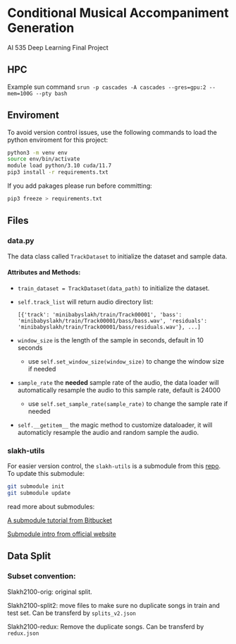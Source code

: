 # Conditional Musical Accompaniment Generation
AI 535 Deep Learning Final Project

## HPC
Example sun command
```srun -p cascades -A cascades --gres=gpu:2 --mem=100G --pty bash```

## Enviroment
To avoid version control issues, use the following commands to load the python enviroment for this project:
```bash
python3 -m venv env
source env/bin/activate
module load python/3.10 cuda/11.7
pip3 install -r requirements.txt
```
If you add pakages please run before committing:
```bash
pip3 freeze > requirements.txt
```

## Files
### data.py
The data class called `TrackDataset` to initialize the dataset and sample data.

#### Attributes and Methods:
- `train_dataset = TrackDataset(data_path)` to initialize the dataset.

- `self.track_list` will return audio directory list:

    `[{'track': 'minibabyslakh/train/Track00001', 'bass': 'minibabyslakh/train/Track00001/bass/bass.wav', 'residuals': 'minibabyslakh/train/Track00001/bass/residuals.wav'}, ...]`

- `window_size` is the length of the sample in seconds, default in 10 seconds
  - use `self.set_window_size(window_size)` to change the window size if needed
- `sample_rate` the **needed** sample rate of the audio, the data loader will automatically resample the audio to this sample rate, default is 24000
  - use `self.set_sample_rate(sample_rate)` to change the sample rate if needed
- `self.__getitem__` the magic method to customize dataloader, it will automaticly resample the audio and random sample the audio.

### slakh-utils
For easier version control, the `slakh-utils` is a submodule from this [repo](https://github.com/shawn120/slakh-utils/tree/4118ea16222d11d295496845e898cd497c7b7673). To update this submodule:

```bash
git submodule init
git submodule update
```
read more about submodules:

[A submodule tutorial from Bitbucket](https://www.atlassian.com/git/tutorials/git-submodule)

[Submodule intro from official website](https://git-scm.com/book/en/v2/Git-Tools-Submodules)

## Data Split
### Subset convention:
Slakh2100-orig: original split.

Slakh2100-split2: move files to make sure no duplicate songs in train and test set. Can be transferd by `splits_v2.json`

Slakh2100-redux: Remove the duplicate songs. Can be transferd by `redux.json`
